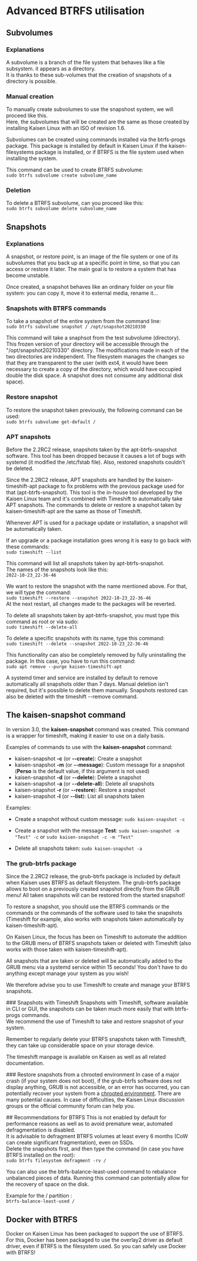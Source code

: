 # Advanced BTRFS utilisation

## Subvolumes

### Explanations
A subvolume is a branch of the file system that behaves like a file subsystem. it appears as a directory.  
It is thanks to these sub-volumes that the creation of snapshots of a directory is possible.

### Manual creation
To manually create subvolumes to use the snapshost system, we will proceed like this.  
Here, the subvolumes that will be created are the same as those created by installing Kaisen Linux with an ISO of revision 1.6.  

Subvolumes can be created using commands installed via the btrfs-progs package. This package is installed by default in Kaisen Linux if the kaisen-filesystems package is installed, or if BTRFS is the file system used when installing the system.  

This command can be used to create BTRFS subvolume:  
```sudo btrfs subvolume create subvolume_name```

### Deletion

To delete a BTRFS subvolume, can you proceed like this:  
```sudo btrfs subvolume delete subvolume_name```

## Snapshots

### Explanations
A snapshot, or restore point, is an image of the file system or one of its subvolumes that you back up at a specific point in time, so that you can access or restore it later. The main goal is to restore a system that has become unstable.

Once created, a snapshot behaves like an ordinary folder on your file system: you can copy it, move it to external media, rename it...

### Snapshots with BTRFS commands
To take a snapshot of the entire system from the command line:  
```sudo btrfs subvolume snapshot / /opt/snapshot20210330```  

This command will take a snaphsot from the test subvolume (directory). This frozen version of your directory will be accessible through the "/opt/snapshot20210330" directory. The modifications made in each of the two directories are independent. The filesystem manages the changes so that they are transparent to the user (with ext4, it would have been necessary to create a copy of the directory, which would have occupied double the disk space. A snapshot does not consume any additional disk space).  

### Restore snapshot
To restore the snapshot taken previously, the following command can be used:  
```sudo btrfs subvolume get-default /```  

### APT snapshots
Before the 2.2RC2 release, snapshots taken by the apt-btrfs-snapshot software. This tool has been dropped because it causes a lot of bugs with systemd (it modified the /etc/fstab file). Also, restored snapshots couldn't be deleted.  

Since the 2.2RC2 release, APT snapshots are handled by the kaisen-timeshift-apt package to fix problems with the previous package used for that (apt-btrfs-snapshot). This tool is the in-house tool developed by the Kaisen Linux team and it's combined with Timeshift to automatically take APT snapshots. The commands to delete or restore a snapshot taken by kaisen-timeshift-apt are the same as those of Timeshift.  

Whenever APT is used for a package update or installation, a snapshot will be automatically taken.  

If an upgrade or a package installation goes wrong it is easy to go back with these commands:  
```sudo timeshift --list```  

This command will list all snapshots taken by apt-btrfs-snapshot.  
The names of the snapshots look like this:  
```2022-10-23_22-36-46```

We want to restore the snapshot with the name mentioned above. For that, we will type the command:   
```sudo timeshift --restore --snapshot 2022-10-23_22-36-46```  
At the next restart, all changes made to the packages will be reverted.

To delete all snapshots taken by apt-btrfs-snapshot, you must type this command as root or via sudo:  
```sudo timeshift --delete-all```

To delete a specific snapshots with its name, type this command:  
```sudo timeshift --delete --snapshot 2022-10-23_22-36-46```

This functionality can also be completely removed by fully uninstalling the package. In this case, you have to run this command:  
```sudo apt remove --purge kaisen-timeshift-apt```  

A systemd timer and service are installed by default to remove automatically all snapshots older than 7 days. Manual deletion isn't required, but it's possible to delete them manually.
Snapshots restored can also be deleted with the timeshift --remove command.

## The kaisen-snapshot command
In version 3.0, the **kaisen-snapshot** command was created. This command is a wrapper for timeshift, making it easier to use on a daily basis.

Examples of commands to use with the **kaisen-snapshot** command:

- kaisen-snapshot **-c** (or **--create**): Create a snapshot
- kaisen-snapshot **-m** (or **--message**): Custom message for a snapshot (**Perso** is the default value, if this argument is not used)
- kaisen-snapshot **-d** (or **--delete**): Delete a snapshot
- kaisen-snapshot **-a** (or **--delete-all**): Delete all snapshots
- kaisen-snapshot **-r** (or **--restore**): Restore a snapshot
- kaisen-snapshot **-l** (or **--list**): List all snapshots taken

Examples:

- Create a snapshot without custom message:
```sudo kaisen-snapshot -c```

- Create a snapshot with the message **Test**:
```sudo kaisen-snapshot -m "Test" -c``` or ```sudo kaisen-snapshot -c -m "Test"```

- Delete all snapshots taken:
```sudo kaisen-snapshot -a```

### The grub-btrfs package
Since the 2.2RC2 release, the grub-btrfs package is included by default when Kaisen uses BTRFS as default filesystem. The grub-btrfs package allows to boot on a previously created snapshot directly from the GRUB menu! All taken snapshots will can be restored from the started snapshot!  

To restore a snapshot, you should use the BTRFS commands or the commands or the commands of the software used to take the snapshots (Timeshift for example, also works with snapshots taken automatically by kaisen-timeshift-apt).  

On Kaisen Linux, the focus has been on Timeshift to automate the addition to the GRUB menu of BTRFS snapshots taken or deleted with Timeshift (also works with those taken with kaisen-timeshift-apt).  

All snapshots that are taken or deleted will be automatically added to the GRUB menu via a systemd service within 15 seconds! You don't have to do anything except manage your system as you wish!  

We therefore advise you to use Timeshift to create and manage your BTRFS snapshots.

### Snapshots with Timeshift
Snapshots with Timeshift, software available in CLI or GUI, the snapshots can be taken much more easily that with btrfs-progs commands.  
We recommend the use of Timeshift to take and restore snapshot of your system.  

Remember to regularly delete your BTRFS snapshots taken with Timeshift, they can take up considerable space on your storage device.  

The timeshift manpage is available on Kaisen as well as all related documentation.

### Restore snapshots from a chrooted environment
In case of a major crash (if your system does not boot), if the grub-btrfs software does not display anything, GRUB is not accessible, or an error has occurred, you can potentially recover your system from a [chrooted environment](create-chroot.html). There are many potential causes. In case of difficulties, the Kaisen Linux discussion groups or the official community forum can help you.

## Recommendations for BTRFS
This is not enabled by default for performance reasons as well as to avoid premature wear, automated defragmentation is disabled.  
It is advisable to defragment BTRFS volumes at least every 6 months (CoW can create significant fragmentation), even on SSDs.  
Delete the snapshots first, and then type the command (in case you have BTRFS installed on the root):  
```sudo btrfs filesystem defragment -rv /```  

You can also use the btrfs-balance-least-used command to rebalance unbalanced pieces of data. Running this command can potentially allow for the recovery of space on the disk.    

Example for the / partition :  
```btrfs-balance-least-used /```

## Docker with BTRFS
Docker on Kaisen Linux has been packaged to support the use of BTRFS. For this, Docker has been packaged to use the overlay2 driver as default driver, even if BTRFS is the filesystem used. So you can safely use Docker with BTRFS!
